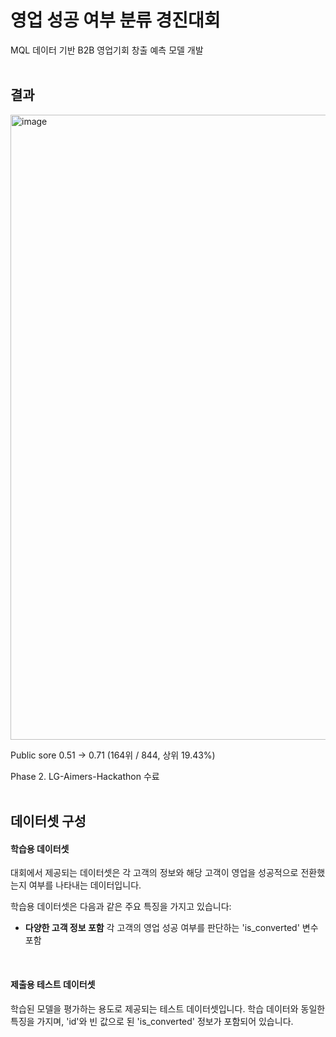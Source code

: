 # 영업 성공 여부 분류 경진대회

MQL 데이터 기반 B2B 영업기회 창출 예측 모델 개발
<br>
<br>




## 결과

<img width="1000" alt="image" src="https://github.com/dessertgomjelly/LG-Aimers-Hackathon/assets/127851446/cde44ff9-c488-4f26-a3e1-f7d411677fa3">



Public sore 0.51 -> 0.71 (164위 / 844, 상위 19.43%)

Phase 2. LG-Aimers-Hackathon 수료
<br>
<br>


## 데이터셋 구성

#### 학습용 데이터셋
대회에서 제공되는 데이터셋은 각 고객의 정보와 해당 고객이 영업을 성공적으로 전환했는지 여부를 나타내는 데이터입니다. 

학습용 데이터셋은 다음과 같은 주요 특징을 가지고 있습니다:
- **다양한 고객 정보 포함**
각 고객의 영업 성공 여부를 판단하는 'is_converted' 변수 포함
<br>

#### 제출용 테스트 데이터셋
학습된 모델을 평가하는 용도로 제공되는 테스트 데이터셋입니다. 학습 데이터와 동일한 특징을 가지며, 'id'와 빈 값으로 된 'is_converted' 정보가 포함되어 있습니다.

<br>
<br>


